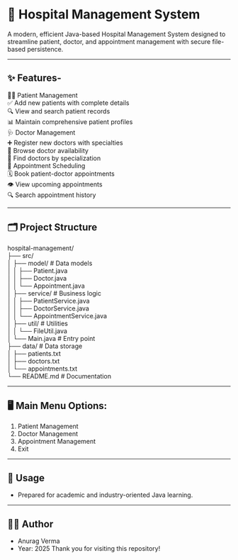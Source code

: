 # 🏥 Hospital Management System

A modern, efficient Java-based Hospital Management System designed to streamline patient, doctor, and appointment management with secure file-based persistence.

---

## ✨ Features-

👩‍⚕️ Patient Management<br>
✅ Add new patients with complete details<br>
🔍 View and search patient records<br>
📊 Maintain comprehensive patient profiles<br>
🩺 Doctor Management<br>
➕ Register new doctors with specialties<br>
👀 Browse doctor availability<br>
🔎 Find doctors by specialization<br>
📅 Appointment Scheduling<br>
🗓️ Book patient-doctor appointments<br>
👁️ View upcoming appointments<br>
🔍 Search appointment history<br>

---

## 🗂️ Project Structure
hospital-management/<br>
├── src/<br>
│   ├── model/            # Data models<br>
│   │   ├── Patient.java<br>
│   │   ├── Doctor.java<br>
│   │   └── Appointment.java<br>
│   ├── service/          # Business logic<br>
│   │   ├── PatientService.java<br>
│   │   ├── DoctorService.java<br>
│   │   └── AppointmentService.java<br>
│   ├── util/             # Utilities<br>
│   │   └── FileUtil.java<br>
│   └── Main.java         # Entry point<br>
├── data/                 # Data storage<br>
│   ├── patients.txt<br>
│   ├── doctors.txt<br>
│   └── appointments.txt<br>
└── README.md             # Documentation<br>

---

## 🖥️ Main Menu Options:

1. Patient Management
2. Doctor Management
3. Appointment Management
4. Exit

---

## 📌 Usage
  - Prepared for academic and industry-oriented Java learning.

---

## 🧑‍💻 Author
  - Anurag Verma
  - Year: 2025
Thank you for visiting this repository!

